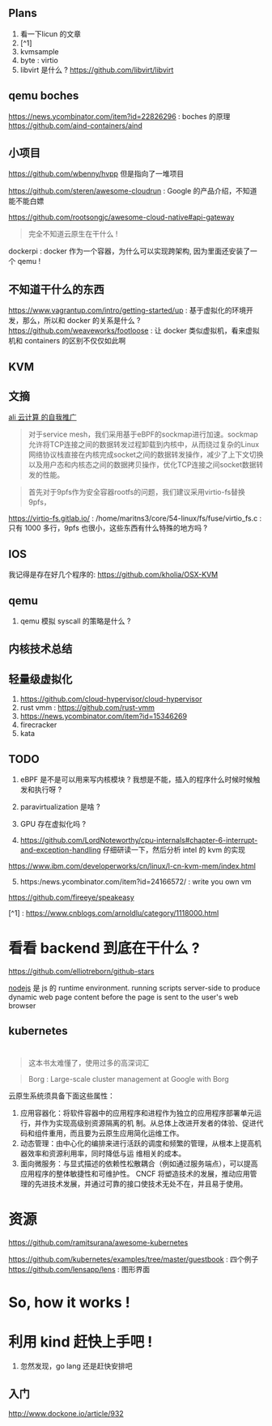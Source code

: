 ## Plans
1. 看一下licun 的文章
2. [^1]
3. kvmsample
4. byte : virtio
5. libvirt 是什么 ? https://github.com/libvirt/libvirt


## qemu boches
https://news.ycombinator.com/item?id=22826296 : boches 的原理
https://github.com/aind-containers/aind

## 小项目
https://github.com/wbenny/hvpp 但是指向了一堆项目

https://github.com/steren/awesome-cloudrun : Google 的产品介绍，不知道能不能白嫖

https://github.com/rootsongjc/awesome-cloud-native#api-gateway
> 完全不知道云原生在干什么 !


dockerpi : docker 作为一个容器，为什么可以实现跨架构, 因为里面还安装了一个 qemu !


## 不知道干什么的东西
https://www.vagrantup.com/intro/getting-started/up : 基于虚拟化的环境开发，那么，所以和 docker 的关系是什么 ?
https://github.com/weaveworks/footloose : 让 docker 类似虚拟机，看来虚拟机和 containers 的区别不仅仅如此啊

## KVM


## 文摘
[ali 云计算 的自我推广](https://mp.weixin.qq.com/s/5WKDZfzIQE3QB-Io1lmG-w)

> 对于service mesh，我们采用基于eBPF的sockmap进行加速。sockmap允许将TCP连接之间的数据转发过程卸载到内核中，从而绕过复杂的Linux网络协议栈直接在内核完成socket之间的数据转发操作，减少了上下文切换以及用户态和内核态之间的数据拷贝操作，优化TCP连接之间socket数据转发的性能。

> 首先对于9pfs作为安全容器rootfs的问题，我们建议采用virtio-fs替换9pfs，

https://virtio-fs.gitlab.io/ : /home/maritns3/core/54-linux/fs/fuse/virtio_fs.c : 只有 1000 多行，9pfs 也很小，这些东西有什么特殊的地方吗 ?

## IOS
我记得是存在好几个程序的:
https://github.com/kholia/OSX-KVM


## qemu
1. qemu 模拟 syscall 的策略是什么 ?


## 内核技术总结

## 轻量级虚拟化
1. https://github.com/cloud-hypervisor/cloud-hypervisor
2. rust vmm : https://github.com/rust-vmm
3. https://news.ycombinator.com/item?id=15346269
4. firecracker
5. kata

## TODO
1. eBPF 是不是可以用来写内核模块 ? 我想是不能，插入的程序什么时候时候触发和执行呀 ?
2. paravirtualization 是啥 ?
3. GPU 存在虚拟化吗 ?

4. https://github.com/LordNoteworthy/cpu-internals#chapter-6-interrupt-and-exception-handling
仔细研读一下，然后分析 intel 的 kvm 的实现

https://www.ibm.com/developerworks/cn/linux/l-cn-kvm-mem/index.html

5. https:/news.ycombinator.com/item?id=24166572/ : write you own vm

https://github.com/fireeye/speakeasy

[^1] : https://www.cnblogs.com/arnoldlu/category/1118000.html


# 看看 backend 到底在干什么 ?
https://github.com/elliotreborn/github-stars



[nodejs](https://en.wikipedia.org/wiki/Node.js) 是 js 的 runtime environment.
running scripts server-side to produce dynamic web page content before the page is sent to the user's web browser

## kubernetes
# [](https://github.com/ramitsurana/awesome-kubernetes)

> 这本书太难懂了，使用过多的高深词汇

> Borg : Large-scale cluster management at Google with Borg

云原⽣系统须具备下⾯这些属性：
1. 应⽤容器化：将软件容器中的应⽤程序和进程作为独⽴的应⽤程序部署单元运⾏，并作为实现⾼级别资源隔离的机 制。从总体上改进开发者的体验、促进代码和组件重⽤，⽽且要为云原⽣应⽤简化运维⼯作。
2. 动态管理：由中⼼化的编排来进⾏活跃的调度和频繁的管理，从根本上提⾼机器效率和资源利⽤率，同时降低与运 维相关的成本。
3. ⾯向微服务：与显式描述的依赖性松散耦合（例如通过服务端点），可以提⾼应⽤程序的整体敏捷性和可维护性。 CNCF 将塑造技术的发展，推动应⽤管理的先进技术发展，并通过可靠的接⼝使技术⽆处不在，并且易于使⽤。

# 资源
https://github.com/ramitsurana/awesome-kubernetes

https://github.com/kubernetes/examples/tree/master/guestbook : 四个例子
https://github.com/lensapp/lens : 图形界面

# So, how it works !

# 利用 kind 赶快上手吧 !
1. 忽然发现，go lang 还是赶快安排吧


## 入门
http://www.dockone.io/article/932
